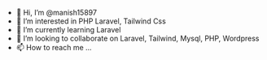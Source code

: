 - 👋 Hi, I’m @manish15897
- 👀 I’m interested in PHP Laravel, Tailwind Css
- 🌱 I’m currently learning Laravel
- 💞️ I’m looking to collaborate on Laravel, Tailwind, Mysql, PHP, Wordpress
- 📫 How to reach me ...

<!---
manish1597-dot/manish1597-dot is a ✨ special ✨ repository because its `README.md` (this file) appears on your GitHub profile.
You can click the Preview link to take a look at your changes.
--->
